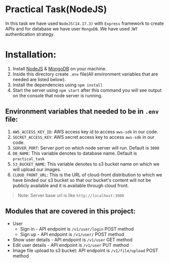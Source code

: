 # Practical Task(NodeJS)
In this task we have used `NodeJS(14.17.3)` with `Express` framework to create APIs and for database we have user `MongoDB`. We have used `JWT` authentication strategy.

# Installation: 
1. Install  [NodeJS](https://nodejs.org/en/) & [MongoDB](https://docs.mongodb.com/manual/installation/) on your machine.
2. Inside this directory create `.env` file(All environment variables that are needed are listed below).
3. Install the dependencies using `npm install`
4. Start the server using `npm start` after this command you will see output on the console that node server is running.

## Environment variables that needed to be in `.env` file: 

1. `AWS_ACCESS_KEY_ID`: AWS access key id to access `aws-sdk` in our code.
2. `SECRET_ACCESS_KEY`: AWS secret access key to access `aws-sdk` in our code.
3. `SERVER_PORT`: Server port on which node server will run. Default is `3000`
4. `DB_NAME`: This variable denotes to database name. Default is `practical_task`
5. `S3_BUCKET_NAME`: This variable denotes to s3 bucket name on which we will upload our images.
6. `CLOUD_FRONT_URL`: This is the URL of cloud-front distribution to which we have binded our s3 bucket so that our bucket's content will not be publicly available and it is available through cloud front.

> Note: Server base url is like `http://localhost:3000`

## Modules that are covered in this project: 
- User
    - Sign in - API endpoint is `/v1/user/login` POST method
    - Sign up - API endpoint is `/v1/user/` POST method
- Show user details - API endpoint is `/v1/user` GET method
- Edit user details - API endpoint is `/v1/user` PUT method
- Image file upload to s3 bucket: API endpoint is `/v1/file/upload` POST method